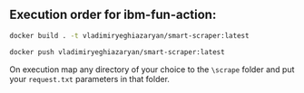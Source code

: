 ## Execution order for ibm-fun-action:
```bash
docker build . -t vladimiryeghiazaryan/smart-scraper:latest
```
```bash
docker push vladimiryeghiazaryan/smart-scraper:latest
```
On execution map any directory of your choice to the `\scrape` folder and put your `request.txt` parameters in that folder.
